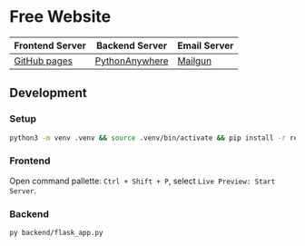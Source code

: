 # Free Website

| Frontend Server                           | Backend Server                                                         | Email Server                        |
| ----------------------------------------- | ---------------------------------------------------------------------- | ----------------------------------- |
| [GitHub pages](https://pages.github.com/) | [PythonAnywhere](https://www.pythonanywhere.com/user/thrivingproject/) | [Mailgun](https://www.mailgun.com/) |

## Development

### Setup

```bash
python3 -m venv .venv && source .venv/bin/activate && pip install -r requirements.txt
```

### Frontend

Open command pallette: `Ctrl + Shift + P`, select `Live Preview: Start Server`.

### Backend

```bash
py backend/flask_app.py
```
